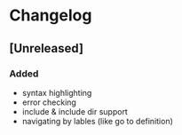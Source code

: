 # Changelog

## [Unreleased]
### Added
- syntax highlighting
- error checking
- include & include dir support
- navigating by lables (like go to definition)
